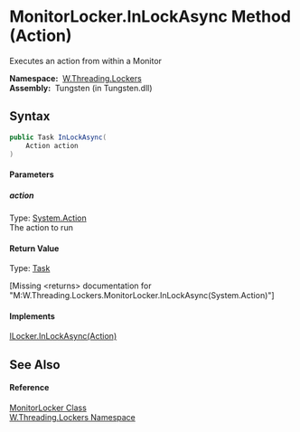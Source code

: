 MonitorLocker.InLockAsync Method (Action)
=========================================
   Executes an action from within a Monitor

  **Namespace:**  [W.Threading.Lockers][1]  
  **Assembly:**  Tungsten (in Tungsten.dll)

Syntax
------

```csharp
public Task InLockAsync(
	Action action
)
```

#### Parameters

##### *action*
Type: [System.Action][2]  
The action to run

#### Return Value
Type: [Task][3]  

[Missing &lt;returns> documentation for "M:W.Threading.Lockers.MonitorLocker.InLockAsync(System.Action)"]

#### Implements
[ILocker.InLockAsync(Action)][4]  


See Also
--------

#### Reference
[MonitorLocker Class][5]  
[W.Threading.Lockers Namespace][1]  

[1]: ../README.md
[2]: http://msdn.microsoft.com/en-us/library/bb534741
[3]: http://msdn.microsoft.com/en-us/library/dd235678
[4]: ../ILocker/InLockAsync.md
[5]: README.md